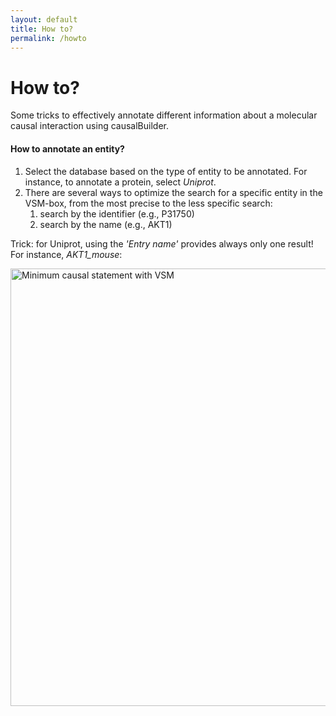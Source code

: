 ```yaml
---
layout: default
title: How to?
permalink: /howto
---
```


# How to?
Some tricks to effectively annotate different information about a molecular causal interaction using causalBuilder.

#### How to annotate an entity?
1. Select the database based on the type of entity to be annotated. For instance, to annotate a protein, select _Uniprot_.
2. There are several ways to optimize the search for a specific entity in the VSM-box, from the most precise to the less specific search: 
    1. search by the identifier (e.g., P31750)
    2. search by the name (e.g., AKT1)

Trick: for Uniprot, using the _'Entry name'_ provides always only one result! For instance, _AKT1\_mouse_:

<img src="{{site.url}}/images/howto/entry_name.gif" id="gif" alt="Minimum causal statement with VSM" width="700"/>

